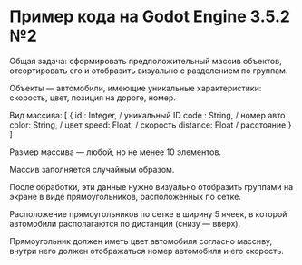 <h1>Пример кода на Godot Engine 3.5.2 №2</h1>

Общая задача: сформировать предположительный массив объектов, отсортировать его и отобразить визуально с разделением по группам.

Объекты — автомобили, имеющие уникальные характеристики: скорость, цвет, позиция на дороге, номер.

Вид массива:
[
	{
		id : Integer, / уникальный ID
		code : String, / номер авто
		color: String, / цвет
		speed: Float, / скорость
		distance: Float / расстояние
	}
]

Размер массива — любой, но не менее 10 элементов.

Массив заполняется случайным образом.

После обработки, эти данные нужно визуально отобразить группами на экране в виде прямоугольников, расположенных по сетке.

Расположение прямоугольников по сетке в ширину 5 ячеек, в которой автомобили располагаются по дистанции (снизу — вверх).

Прямоугольник должен иметь цвет автомобиля согласно массиву, внутри него должен отображаться номер автомобиля и его скорость.
